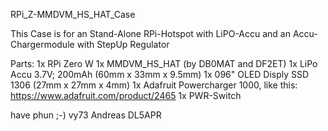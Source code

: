 RPi_Z-MMDVM_HS_HAT_Case

This Case is for an Stand-Alone RPi-Hotspot with LiPO-Accu and an Accu-Chargermodule with StepUp Regulator
 
Parts:
1x RPi Zero W
1x MMDVM_HS_HAT (by DB0MAT and DF2ET)
1x LiPo Accu 3.7V; 200mAh (60mm x 33mm x 9.5mm)
1x 096" OLED Disply SSD 1306 (27mm x 27mm x 4mm)
1x Adafruit Powercharger 1000, like this:  https://www.adafruit.com/product/2465
1x PWR-Switch


have phun ;-)
vy73 Andreas DL5APR

